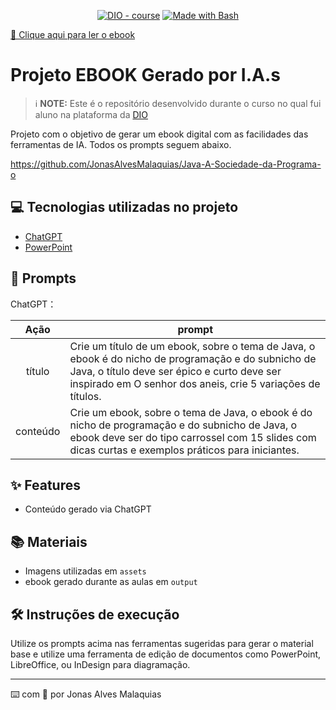 <p align="center">
    
</p>

<p align="center">
<a href="https://dio.me/"><img src="https://img.shields.io/badge/DIO-Course-28DA77?logo=youtube" alt="DIO - course"></a>
<a href="https://www.gnu.org/software/bash/" title="Go to Bash homepage"><img src="https://img.shields.io/badge/Prompt-Project-blue?logo=gnu-bash&amp;logoColor=white" alt="Made with Bash"></a>
</p>

<p align="center">

</p>

[📕 Clique aqui para ler o ebook](Java-A-Sociedade-da-Programacao.pdf)

# Projeto EBOOK Gerado por I.A.s

 > ℹ️ **NOTE:** Este é o repositório desenvolvido durante o curso no qual fui aluno na plataforma da [DIO](https://dio.me)

Projeto com o objetivo de gerar um ebook digital com as facilidades das ferramentas de IA. Todos os prompts seguem abaixo.

https://github.com/JonasAlvesMalaquias/Java-A-Sociedade-da-Programa-o

## 💻 Tecnologias utilizadas no projeto

- [ChatGPT](https://chat.openai.com/)
- [PowerPoint](https://www.microsoft.com/en/microsoft-365/powerpoint)

## 🧠 Prompts

ChatGPT：

|   Ação   | prompt                                                                                                                                                                                                                                                      |
| :------: | ----------------------------------------------------------------------------------------------------------------------------------------------------------------------------------------------------------------------------------------------------------- |
|  título  | Crie um título de um ebook, sobre o tema de Java, o ebook é do nicho de programação e do subnicho de Java, o título deve ser épico e curto deve ser inspirado em O senhor dos aneis, crie 5 variações de títulos.                                            |
| conteúdo | Crie um ebook, sobre o tema de Java, o ebook é do nicho de programação e do subnicho de Java, o ebook deve ser do tipo carrossel com 15 slides com dicas curtas e exemplos práticos para iniciantes.                                                          |

## ✨ Features

- Conteúdo gerado via ChatGPT

## 📚 Materiais

- Imagens utilizadas em `assets`
- ebook gerado durante as aulas em `output`

## 🛠️ Instruções de execução

Utilize os prompts acima nas ferramentas sugeridas para gerar o material base e utilize uma ferramenta de edição de documentos como PowerPoint, LibreOffice, ou InDesign para diagramação.

---

⌨️ com 💜 por Jonas Alves Malaquias
